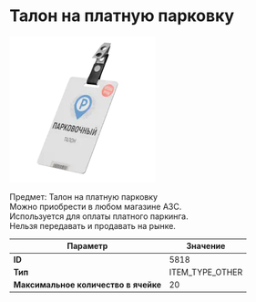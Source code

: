 # Талон на платную парковку

![Item Image](../img/5818.webp?raw=true)

Предмет: Талон на платную парковку<br>Можно приобрести в любом магазине АЗС.<br>Используется для оплаты платного паркинга.<br>Нельзя передавать и продавать на рынке.


| Параметр | Значение |
|----------|----------|
| **ID** | 5818 |
| **Тип** | ITEM_TYPE_OTHER |
| **Максимальное количество в ячейке** | 20 |

